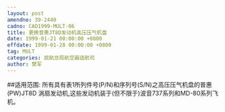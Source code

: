 ```yaml
---
layout: post
amendno: 39-2440
cadno: CAD1999-MULT-06
title: 更换普惠JT8D发动机高压压气机盘
date: 1999-01-21 00:00:00 +0800
effdate: 1999-01-28 00:00:00 +0800
tag: MULT
categories: 民航总局航空器适航司
author: 樊军
---
```


##适用范围:
所有具有表1所列件号(P/N)和序列号(S/N)之高压压气机盘的普惠(PW)JT8D 涡扇发动机,这些发动机装于(但不限于)波音737系列和MD-80系列飞机。

